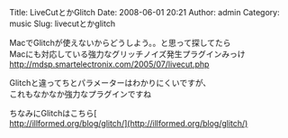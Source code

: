 Title: LiveCutとかGlitch
Date: 2008-06-01 20:21
Author: admin
Category: music
Slug: livecutとかglitch

MacでGlitchが使えないからどうしよう。。と思って探してたら  
Macにも対応している強力なグリッチノイズ発生プラグインみっけ  
<http://mdsp.smartelectronix.com/2005/07/livecut.php>

Glitchと違ってちとパラメーターはわかりにくいですが、  
これもなかなか強力なプラグインですね

ちなみにGlitchはこちら[  
http://illformed.org/blog/glitch/](http://illformed.org/blog/glitch/)
